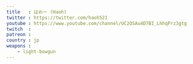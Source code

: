 ```yaml
---
title   : はおー (Haoh)
twitter : https://twitter.com/haoh521
youtube : https://www.youtube.com/channel/UC2OSAu4D7BI_LhhqPrz3gtg
twitch  :
patreon :
country : jp
weapons :
    - light-bowgun
---
```

